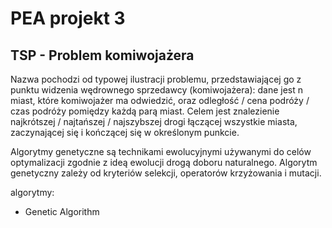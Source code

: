 # PEA projekt 3

## TSP - Problem komiwojażera

Nazwa pochodzi od typowej ilustracji problemu, przedstawiającej go z punktu widzenia wędrownego sprzedawcy (komiwojażera): dane jest n miast, które komiwojażer ma odwiedzić, oraz odległość / cena podróży / czas podróży pomiędzy każdą parą miast. Celem jest znalezienie najkrótszej / najtańszej / najszybszej drogi łączącej wszystkie miasta, zaczynającej się i kończącej się w określonym punkcie.

Algorytmy genetyczne są technikami ewolucyjnymi używanymi do celów optymalizacji zgodnie z ideą ewolucji drogą doboru naturalnego. Algorytm genetyczny zależy od kryteriów selekcji, operatorów krzyżowania i mutacji.       

algorytmy:
+ Genetic Algorithm